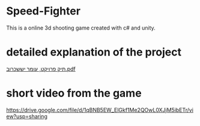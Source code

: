 # Speed-Fighter
This is a online 3d shooting game created with c# and unity.
# detailed explanation of the project
[תיק פרויקט, עומר יששכרוב.pdf](https://github.com/omeriss/Speed-Fighter/files/7741092/1.pdf)
# short video from the game
https://drive.google.com/file/d/1qBNB5EW_ElGkf1Me2QOwL0XJjM5ibETr/view?usp=sharing

